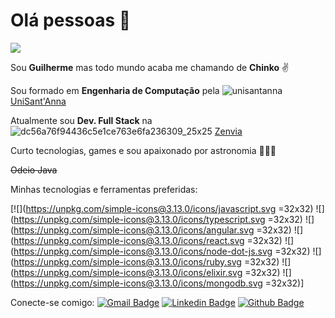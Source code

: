 
# Olá pessoas 👋
![](https://media.giphy.com/media/vVtI6TVa5qf7i/giphy.gif)

Sou **Guilherme** mas todo mundo acaba me chamando de **Chinko** ✌️

Sou formado em **Engenharia de Computação** pela ![unisantanna](https://user-images.githubusercontent.com/43765331/108933003-1865e600-7629-11eb-8229-4706577a8d98.png) [UniSant'Anna](https://unisantanna.br)

Atualmente sou **Dev. Full Stack** na ![dc56a76f94436c5e1ce763e6fa236309_25x25](https://user-images.githubusercontent.com/43765331/108931853-2286e500-7627-11eb-9174-2a3b40ab4170.png)     [Zenvia](http://zenvia.com) 

Curto tecnologias, games e sou apaixonado por astronomia 🚀🌌🔭

~~Odeio Java~~

Minhas tecnologias e ferramentas preferidas:

[![](https://unpkg.com/simple-icons@3.13.0/icons/javascript.svg =32x32) ![](https://unpkg.com/simple-icons@3.13.0/icons/typescript.svg =32x32) ![](https://unpkg.com/simple-icons@3.13.0/icons/angular.svg =32x32)  ![](https://unpkg.com/simple-icons@3.13.0/icons/react.svg =32x32) ![](https://unpkg.com/simple-icons@3.13.0/icons/node-dot-js.svg =32x32) ![](https://unpkg.com/simple-icons@3.13.0/icons/ruby.svg =32x32) ![](https://unpkg.com/simple-icons@3.13.0/icons/elixir.svg =32x32) ![](https://unpkg.com/simple-icons@3.13.0/icons/mongodb.svg =32x32)]

Conecte-se comigo:
[![Gmail Badge](https://img.shields.io/badge/Gmail-c14438?style=flat&logo=Gmail&logoColor=white)](mailto:chinkogui@gmail.com "Connect via Email") [![Linkedin Badge](https://img.shields.io/badge/-LinkedIn-0072b1?style=flat&logo=Linkedin&logoColor=white)](https://www.linkedin.com/in/guilherme-grande-chinko-565201167/ "Connect on LinkedIn") [![Github Badge](https://img.shields.io/badge/-GitHub-000000?style=flat&logo=Github&logoColor=white)](https://www.github.com/chinkogui/ "Connect on GitHub")
